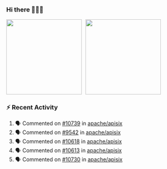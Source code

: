 ### Hi there 👋👋👋

<div style="display: flex; gap: 10px;">
  <img height="200px" src="https://github-readme-stats.vercel.app/api?username=Vacant2333&show_icons=true&theme=flag-india&count_private=true&hide_rank=true&include_all_commits=true">
  <img height="200px" src="https://github-readme-stats.vercel.app/api/top-langs/?username=Vacant2333&layout=donut">
</div>

### :zap: Recent Activity

<!--START_SECTION:activity-->
1. 🗣 Commented on [#10739](https://github.com/apache/apisix/issues/10739#issuecomment-1873717261) in [apache/apisix](https://github.com/apache/apisix)
2. 🗣 Commented on [#9542](https://github.com/apache/apisix/issues/9542#issuecomment-1873696505) in [apache/apisix](https://github.com/apache/apisix)
3. 🗣 Commented on [#10618](https://github.com/apache/apisix/issues/10618#issuecomment-1873651091) in [apache/apisix](https://github.com/apache/apisix)
4. 🗣 Commented on [#10613](https://github.com/apache/apisix/pull/10613#issuecomment-1871664932) in [apache/apisix](https://github.com/apache/apisix)
5. 🗣 Commented on [#10730](https://github.com/apache/apisix/issues/10730#issuecomment-1871258115) in [apache/apisix](https://github.com/apache/apisix)
<!--END_SECTION:activity-->
